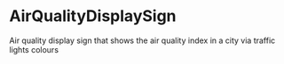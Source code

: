 # AirQualityDisplaySign
Air quality display sign that shows the air quality index in a city via traffic lights colours

